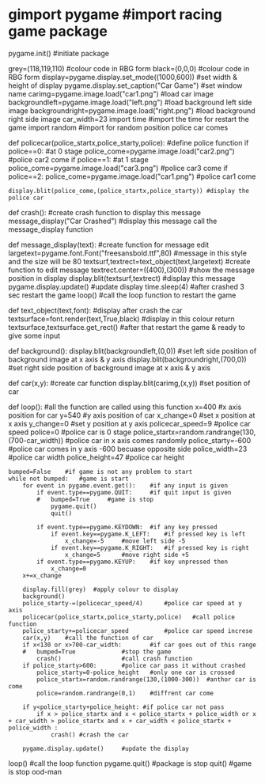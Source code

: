 # gimport pygame	#import racing game package
pygame.init()	#initiate package

grey=(118,119,110)	#colour code in RBG form
black=(0,0,0)		#colour code in RBG form
display=pygame.display.set_mode((1000,600))		#set width & height of display
pygame.display.set_caption("Car Game")		#set window name
carimg=pygame.image.load("car1.png")	#load car image
backgroundleft=pygame.image.load("left.png")	#load background left side image
backgroundright=pygame.image.load("right.png")	#load background right side image 
car_width=23
import time 	#import the time for restart the game
import random 	#import for random position police car comes

def policecar(police_startx,police_starty,police): 	#define police function
	if police==0:		#at 0 stage
		police_come=pygame.image.load("car2.png")	#police car2 come
	if police==1:		#at 1 stage
		police_come=pygame.image.load("car3.png")	#police car3 come
	if police==2:
		police_come=pygame.image.load("car1.png")	#police car1 come

	display.blit(police_come,(police_startx,police_starty))	#display the police car

def crash():		#create crash function to display this message
	message_display("Car Crashed")	#display this message call the message_display function
	
def message_display(text):		#create function for message edit
	largetext=pygame.font.Font("freesansbold.ttf",80)	#message in this style and the size will be 80
	textsurf,textrect=text_object(text,largetext)	#create function to edit message 
	textrect.center=((400),(300))	#show the message position in display
	display.blit(textsurf,textrect)	#display this message 
	pygame.display.update()	#update display
	time.sleep(4)		#after crashed 3 sec restart the game
	loop()		#call the loop function to restart the game

def text_object(text,font):		#display after crash the car
	textsurface=font.render(text,True,black)	#display in this colour
	return textsurface,textsurface.get_rect()	#after that restart the game & ready to give some input



def background():
	display.blit(backgroundleft,(0,0))	#set left side position of background image at x axis & y axis 
	display.blit(backgroundright,(700,0))	#set right side position of background image at x axis & y axis

def car(x,y):		#create car function
	display.blit(carimg,(x,y))	#set position of car

def loop():		#all the function are called using this function
	x=400		#x axis position for car
	y=540		#y axis position of car
	x_change=0	#set x position at x axis
	y_change=0	#set y position at y axis
	policecar_speed=9	#police car speed
	police=0	#police car is 0 stage
	police_startx=random.randrange(130,(700-car_width)) 	#police car in x axis comes randomly
	police_starty=-600 #police car comes in y axis -600 becuase opposite side
	police_width=23 	#police car width
	police_height=47	#police car height

	bumped=False	#if game is not any problem to start
	while not bumped:	#game is start
		for event in pygame.event.get(): 	#if any input is given
			if event.type==pygame.QUIT:		#if quit input is given
			#	bumped=True		#game is stop
				pygame.quit()
				quit()

			if event.type==pygame.KEYDOWN:	#if any key pressed
				if event.key==pygame.K_LEFT:	#if pressed key is left
					x_change=-5		#move left side -5
				if event.key==pygame.K_RIGHT:	#if pressed key is right
					x_change=5		#move right side +5
			if event.type==pygame.KEYUP:	#if key unpressed then
				x_change=0
		x+=x_change

		display.fill(grey)	#apply colour to display
		background()
		police_starty-=(policecar_speed/4)		#police car speed at y axis
		policecar(police_startx,police_starty,police)	#call police function
		police_starty+=policecar_speed			#police car speed increse
		car(x,y)	#call the function of car	
		if x<130 or x>700-car_width:		#if car goes out of this range
		#	bumped=True				#stop the game
			crash()					#call crash function
		if police_starty>600:		#police car pass it without crashed
			police_starty=0-police_height	#only one car is crossed
			police_startx=random.randrange(130,(1000-300))	#anthor car is come 
			police=random.randrange(0,1)	#diffrent car come

		if y<police_starty+police_height: #if police car not pass
			if x > police_startx and x < police_startx + police_width or x + car_width > police_startx and x + car_width < police_startx + police_width :
				crash()	#crash the car			

		pygame.display.update()		#update the display
loop()		#call the loop function
pygame.quit()	#package is stop
quit()	#game is stop
ood-man

